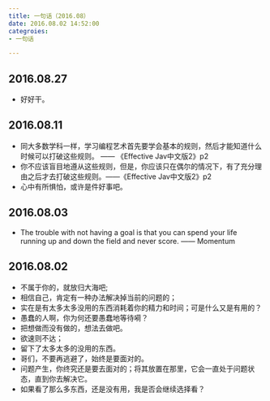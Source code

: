 ```yaml
---
title: 一句话（2016.08）
date: 2016.08.02 14:52:00
categroies:
- 一句话

---
```


## 2016.08.27
- 好好干。

## 2016.08.11
- 同大多数学科一样，学习编程艺术首先要学会基本的规则，然后才能知道什么时候可以打破这些规则。 —— 《Effective Jav中文版2》p2
- 你不应该盲目地遵从这些规则，但是，你应该只在偶尔的情况下，有了充分理由之后才去打破这些规则。——《Effective Jav中文版2》p2
- 心中有所惧怕，或许是件好事吧。


## 2016.08.03
- The trouble with not having a goal is that you can spend your life running up and down the field and never score. —— Momentum

## 2016.08.02
- 不属于你的，就放归大海吧;
- 相信自己，肯定有一种办法解决掉当前的问题的；
- 实在是有太多太多没用的东西消耗着你的精力和时间；可是什么又是有用的？
- 愚蠢的人啊，你为何还要愚蠢地等待嗬？
- 把想做而没有做的，想法去做吧。
- 欲速则不达；
- 留下了太多太多的没用的东西。
- 哥们，不要再逃避了，始终是要面对的。
- 问题产生，你终究还是要去面对的；将其放置在那里，它会一直处于问题状态，直到你去解决它。
- 如果看了那么多东西，还是没有用，我是否会继续选择看？